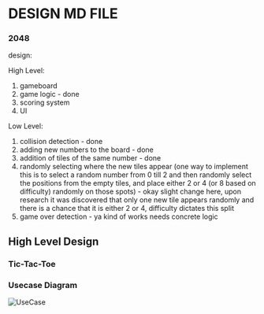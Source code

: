 # DESIGN MD FILE

### 2048
design:

High Level:
1) gameboard
2) game logic - done
3) scoring system
4) UI

Low Level:
1) collision detection - done
2) adding new numbers to the board - done
3) addition of tiles of the same number - done
4) randomly selecting where the new tiles appear (one way to implement this is to select a random number from 0 till 2 and then randomly select the positions from the empty tiles, and place either 2 or 4 (or 8 based on difficulty)  randomly on those spots) - okay slight change here, upon research it was discovered that only one new tile appears randomly and there is a chance that it is either 2 or 4, difficulty dictates this split
5) game over detection - ya kind of works needs concrete logic

## High Level Design

### Tic-Tac-Toe
### Usecase Diagram
![UseCase](https://user-images.githubusercontent.com/66193894/130224628-59df5222-5c62-4bf4-9e64-b2c190b3cb96.png)
